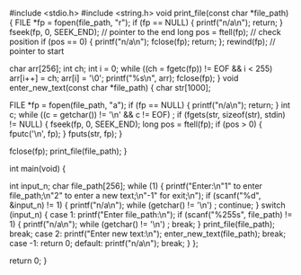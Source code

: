 
#include <stdio.h>
#include <string.h>
void print_file(const char *file_path)
{
  FILE *fp = fopen(file_path, "r");
  if (fp == NULL)
  {
    printf("n/a\n");
    return;
  }
  fseek(fp, 0, SEEK_END); // pointer  to the end
  long pos = ftell(fp);   // check position
  if (pos == 0)
  {
    printf("n/a\n");
    fclose(fp);
    return;
  };
  rewind(fp); // pointer to start

  char arr[256];
  int ch;
  int i = 0;
  while ((ch = fgetc(fp)) != EOF && i < 255)
    arr[i++] = ch;
  arr[i] = '\0';
  printf("%s\n", arr);
  fclose(fp);
}
void enter_new_text(const char *file_path)
{
  char str[1000];

  FILE *fp = fopen(file_path, "a");
  if (fp == NULL)
  {
    printf("n/a\n");
    return;
  }
  int c;
  while ((c = getchar()) != '\n' && c != EOF)
    ;
  if (fgets(str, sizeof(str), stdin) != NULL)
  {
    fseek(fp, 0, SEEK_END);
    long pos = ftell(fp);
    if (pos > 0)
    {
      fputc('\n', fp);
    }
    fputs(str, fp);
  }

  fclose(fp);
  print_file(file_path);
}

int main(void)
{

  int input_n;
  char file_path[256];
  while (1)
  {
    printf("Enter:\n\"1\" to enter file_path;\n\"2\" to enter a new text;\n\"-1\" for exit;\n");
    if (scanf("%d", &input_n) != 1)
    {
      printf("n/a\n");
      while (getchar() != '\n')
        ;
      continue;
    }
    switch (input_n)
    {
    case 1:
      printf("Enter file_path:\n");
      if (scanf("%255s", file_path) != 1)
      {
        printf("n/a\n");
        while (getchar() != '\n')
          ;
        break;
      }
      print_file(file_path);
      break;
    case 2:
      printf("Enter new text:\n");
      enter_new_text(file_path);
      break;
    case -1:
      return 0;
    default:
      printf("n/a\n");
      break;
    }
  };

  return 0;
}
